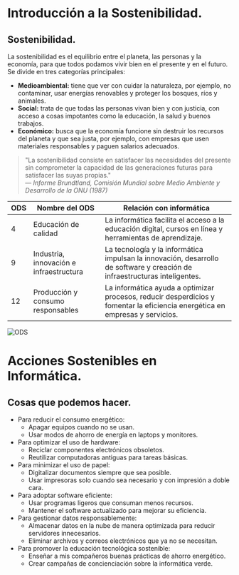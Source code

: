 # Introducción a la Sostenibilidad.

## Sostenibilidad.

La sostenibilidad es el equilibrio entre el planeta, las personas y la economía, para que todos podamos vivir bien en el presente y en el futuro.
Se divide en tres categorías principales:

* **Medioambiental:** tiene que ver con cuidar la naturaleza, por ejemplo, no contaminar, usar energías renovables y proteger los bosques, ríos y animales.
* **Social:** trata de que todas las personas vivan bien y con justicia, con acceso a cosas impotantes como la educación, la salud y buenos trabajos.
* **Económico:** busca que la economía funcione sin destruir los recursos del planeta y que sea justa, por ejemplo, con empresas que usen materiales responsables y paguen salarios adecuados.


> "La sostenibilidad consiste en satisfacer las necesidades del presente sin comprometer la capacidad de las generaciones futuras para satisfacer las suyas propias."  
> — *Informe Brundtland, Comisión Mundial sobre Medio Ambiente y Desarrollo de la ONU (1987)*


| ODS | Nombre del ODS | Relación con informática |
|-----|----------------|-------------------------|
| 4   | Educación de calidad | La informática facilita el acceso a la educación digital, cursos en línea y herramientas de aprendizaje. |
| 9   | Industria, innovación e infraestructura | La tecnología y la informática impulsan la innovación, desarrollo de software y creación de infraestructuras inteligentes. |
| 12  | Producción y consumo responsables | La informática ayuda a optimizar procesos, reducir desperdicios y fomentar la eficiencia energética en empresas y servicios. |

![ODS](https://github.com/user-attachments/assets/5aaef17a-913f-4ae9-b2fc-ab50f3a8e492)


# Acciones Sostenibles en Informática.

## Cosas que podemos hacer.

* Para reducir el consumo energético:
  - Apagar equipos cuando no se usan.
  - Usar modos de ahorro de energía en laptops y monitores.
* Para optimizar el uso de hardware:
  - Reciclar componentes electrónicos obsoletos.
  - Reutilizar computadoras antiguas para tareas básicas.
* Para minimizar el uso de papel:
  - Digitalizar documentos siempre que sea posible.
  - Usar impresoras solo cuando sea necesario y con impresión a doble cara.
* Para adoptar software eficiente:
  - Usar programas ligeros que consuman menos recursos.
  - Mantener el software actualizado para mejorar su eficiencia.
* Para gestionar datos responsablemente:
  - Almacenar datos en la nube de manera optimizada para reducir servidores innecesarios.
  - Eliminar archivos y correos electrónicos que ya no se necesitan.
* Para promover la educación tecnológica sostenible:
  - Enseñar a mis compañeros buenas prácticas de ahorro energético.
  - Crear campañas de concienciación sobre la informática verde.
